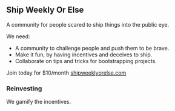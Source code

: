 ## Ship Weekly Or Else

A community for people scared to ship things into the public eye.

We need:

- A community to challenge people and push them to be brave.
- Make it fun, by having incentives and deceives to ship.
- Collaborate on tips and tricks for bootstrapping projects.

Join today for $10/month [shipweeklyorelse.com](https://shipweeklyorelse.com)

### Reinvesting

We gamify the incentives.
